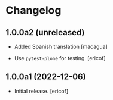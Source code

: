 # Changelog

## 1.0.0a2 (unreleased)

- Added Spanish translation [macagua]

- Use `pytest-plone` for testing.
  [ericof]


## 1.0.0a1 (2022-12-06)

- Initial release. [ericof]
